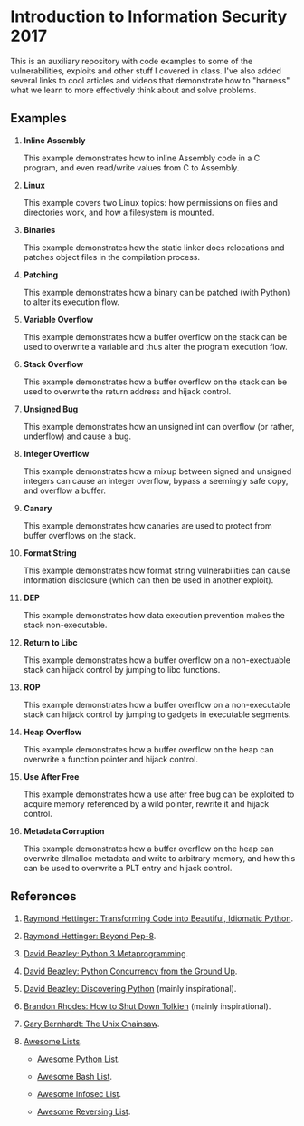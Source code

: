 # Introduction to Information Security 2017

This is an auxiliary repository with code examples to some of the vulnerabilities, exploits and other stuff I
covered in class. I've also added several links to cool articles and videos that demonstrate how to "harness"
what we learn to more effectively think about and solve problems.

## Examples

1. **Inline Assembly**

   This example demonstrates how to inline Assembly code in a C program, and even read/write values from C to Assembly.

2. **Linux**

   This example covers two Linux topics: how permissions on files and directories work, and how a filesystem is mounted.

3. **Binaries**

   This example demonstrates how the static linker does relocations and patches object files in the compilation process.

4. **Patching**

   This example demonstrates how a binary can be patched (with Python) to alter its execution flow.

5. **Variable Overflow**

   This example demonstrates how a buffer overflow on the stack can be used to overwrite a variable and thus alter the program execution flow.

6. **Stack Overflow**

   This example demonstrates how a buffer overflow on the stack can be used to overwrite the return address and hijack control.

7. **Unsigned Bug**
   
   This example demonstrates how an unsigned int can overflow (or rather, underflow) and cause a bug.

8. **Integer Overflow**

   This example demonstrates how a mixup between signed and unsigned integers can cause an integer overflow, bypass a seemingly safe copy, and overflow a buffer.

9. **Canary**

   This example demonstrates how canaries are used to protect from buffer overflows on the stack.

10. **Format String**

    This example demonstrates how format string vulnerabilities can cause information disclosure (which can then be used in another exploit).

11. **DEP**
   
    This example demonstrates how data execution prevention makes the stack non-executable.

12. **Return to Libc**

    This example demonstrates how a buffer overflow on a non-exectuable stack can hijack control by jumping to libc functions.

13. **ROP**

    This example demonstrates how a buffer overflow on a non-executable stack can hijack control by jumping to gadgets in executable segments.

14. **Heap Overflow**

    This example demonstrates how a buffer overflow on the heap can overwrite a function pointer and hijack control.

15. **Use After Free**

    This example demonstrates how a use after free bug can be exploited to acquire memory referenced by a wild pointer, rewrite it and hijack control.

16. **Metadata Corruption**

    This example demonstrates how a buffer overflow on the heap can overwrite dlmalloc metadata and write to arbitrary memory, and how this can be used to overwrite a PLT entry and hijack control.

## References

1. [Raymond Hettinger: Transforming Code into Beautiful, Idiomatic Python](https://www.youtube.com/watch?v=OSGv2VnC0go).

2. [Raymond Hettinger: Beyond Pep-8](https://www.youtube.com/watch?v=wf-BqAjZb8M).

3. [David Beazley: Python 3 Metaprogramming](https://www.youtube.com/watch?v=sPiWg5jSoZI).

4. [David Beazley: Python Concurrency from the Ground Up](https://www.youtube.com/watch?v=MCs5OvhV9S4).

5. [David Beazley: Discovering Python](https://www.youtube.com/watch?v=RZ4Sn-Y7AP8) (mainly inspirational).

6. [Brandon Rhodes: How to Shut Down Tolkien](https://www.youtube.com/watch?v=qVlqBxpCG24) (mainly inspirational).

7. [Gary Bernhardt: The Unix Chainsaw](https://www.youtube.com/watch?v=sCZJblyT_XM).

8. [Awesome Lists](https://github.com/sindresorhus/awesome).

   - [Awesome Python List](https://github.com/vinta/awesome-python).

   - [Awesome Bash List](https://github.com/awesome-lists/awesome-bash).

   - [Awesome Infosec List](https://github.com/onlurking/awesome-infosec).

   - [Awesome Reversing List](https://github.com/fdivrp/awesome-reversing).
